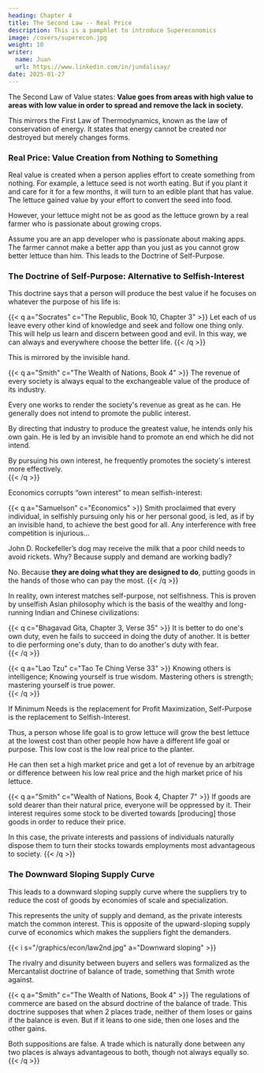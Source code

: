 ```yaml
---
heading: Chapter 4
title: The Second Law -- Real Price
description: This is a pamphlet to introduce Supereconomics
image: /covers/superecon.jpg
weight: 10
writer:
  name: Juan
  url: https://www.linkedin.com/in/jundalisay/
date: 2025-01-27
---
```



The Second Law of Value states: **Value goes from areas with high value to areas with low value in order to spread and remove the lack in society.**

This mirrors the First Law of Thermodynamics, known as the law of conservation of energy. It states that energy cannot be created nor destroyed but merely changes forms.


### Real Price: Value Creation from Nothing to Something

Real value is created when a person applies effort to create something from nothing. For example, a lettuce seed is not worth eating. But if you plant it and care for it for a few months, it will turn to an edible plant that has value. The lettuce gained value by your effort to convert the seed into food. 

However, your lettuce might not be as good as the lettuce grown by a real farmer who is passionate about growing crops. 

Assume you are an app developer who is passionate about making apps. The farmer cannot make a better app than you just as you cannot grow better lettuce than him. This leads to the Doctrine of Self-Purpose.


### The Doctrine of Self-Purpose: Alternative to Selfish-Interest

This doctrine says that a person will produce the best value if he focuses on whatever the purpose of his life is:


{{< q a="Socrates" c="The Republic, Book 10, Chapter 3" >}}
Let each of us leave every other kind of knowledge and seek and follow one thing only. This will help us learn and discern between good and evil. In this way, we can always and everywhere choose the better life.
{{< /q >}}    

This is mirrored by the invisible hand.

{{< q a="Smith" c="The Wealth of Nations, Book 4" >}}
The revenue of every society is always equal to the exchangeable value of the produce of its industry. 

Every one works to render the society's revenue as great as he can. He generally does not intend to promote the public interest. 

By directing that industry to produce the greatest value, he intends only his own gain. He is led by an invisible hand to promote an end which he did not intend. 

By pursuing his own interest, he frequently promotes the society's interest more effectively.   
{{< /q >}}


Economics corrupts “own interest” to mean selfish-interest:


{{< q a="Samuelson" c="Economics" >}}
Smith proclaimed that every individual, in selfishly pursuing only his or her personal good, is led, as if by an invisible hand, to achieve the best good for all. Any interference with free competition is injurious...

John D. Rockefeller’s dog may receive the milk that a poor child needs to avoid rickets. Why? Because supply and demand are working badly? 

No. Because **they are doing what they are designed to do**, putting goods in the hands of those who can pay the most.
{{< /q >}}


In reality, own interest matches self-purpose, not selfishness. This is proven by unselfish Asian philosophy which is the basis of the wealthy and long-running Indian and Chinese civilizations:

{{< q c="Bhagavad Gita, Chapter 3, Verse 35" >}}
It is better to do one's own duty, even he fails to succeed in doing the duty of another. It is better to die performing one's duty, than to do another's duty with fear.  
{{< /q >}}


{{< q a="Lao Tzu" c="Tao Te Ching Verse 33" >}}
Knowing others is intelligence; Knowing yourself is true wisdom. Mastering others is strength; mastering yourself is true power.  
{{< /q >}}


If Minimum Needs is the replacement for Profit Maximization, Self-Purpose is the replacement to Selfish-Interest.

Thus, a person whose life goal is to grow lettuce will grow the best lettuce at the lowest cost than other people how have a different life goal or purpose. This low cost is the low real price to the planter.

He can then set a high market price and get a lot of revenue by an arbitrage or difference between his low real price and the high market price of his lettuce.


{{< q a="Smith" c="Wealth of Nations, Book 4, Chapter 7" >}}
If goods are sold dearer than their natural price, everyone will be oppressed by it. Their interest requires some stock to be diverted towards [producing] those goods in order to reduce their price.

In this case, the private interests and passions of individuals naturally dispose them to turn their stocks towards employments most advantageous to society.
{{< /q >}}


### The Downward Sloping Supply Curve

This leads to a downward sloping supply curve where the suppliers try to reduce the cost of goods by economies of scale and specialization. 

This represents the unity of supply and demand, as the private interests match the common interest. This is opposite of the upward-sloping supply curve of economics which makes the suppliers fight the demanders. 

{{< i s="/graphics/econ/law2nd.jpg" a="Downward sloping" >}}


The rivalry and disunity between buyers and sellers was formalized as the Mercantalist doctrine of balance of trade, something that Smith wrote against.

{{< q a="Smith" c="The Wealth of Nations, Book 4" >}}
The regulations of commerce are based on the absurd doctrine of the balance of trade. This doctrine supposes that when 2 places trade, neither of them loses or gains if the balance is even. But if it leans to one side, then one loses and the other gains. 

Both suppositions are false. A trade which is naturally done between any two places is always advantageous to both, though not always equally so.
{{< /q >}}
